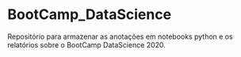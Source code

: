 # BootCamp_DataScience
Repositório para armazenar as anotações em notebooks python e os relatórios sobre o BootCamp DataScience 2020.
